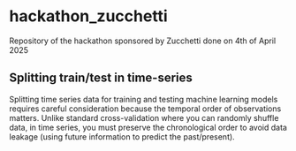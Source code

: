 # hackathon_zucchetti
Repository of the hackathon sponsored by Zucchetti done on 4th of April 2025


## Splitting train/test in time-series
Splitting time series data for training and testing machine learning models requires careful consideration because the temporal order of observations matters. Unlike standard cross-validation where you can randomly shuffle data, in time series, you must preserve the chronological order to avoid data leakage (using future information to predict the past/present).